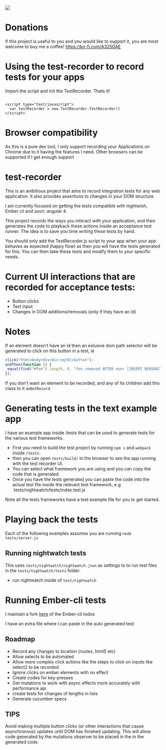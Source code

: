 <img src="https://codeship.com/projects/75fa7d90-fc5b-0134-0f39-32469d5c0e33/status?branch=master"/>

# Donations
If this project is useful to you and you would like to support it, you are most welcome to buy me a coffee! https://ko-fi.com/A325GAE

# Using the test-recorder to record tests for your apps

Import the script and init the TestRecorder. Thats it! 

```<script src="node_modules/test-recorder/test-recorder.js"></script>

<script type="text/javascript">
  var testRecorder = new TestRecorder.TestRecorder()
</script>
```

# Browser compatibility

As this is a pure dev tool, I only support recording your Applications on Chrome due to it having the features I need. Other browsers can be supported if I get enough support

# test-recorder
This is an ambitious project that aims to record integration tests for any web application. It also provides assertions to changes in your DOM structure.

I am currently focused on getting the tests compatible with nightwish, Ember cli and soon: angular 4.

This project records the ways you interact with your application, and then generates the code to playback these actions inside an acceptance test runner. 
The idea is to save you time writing these tests by hand.
 
You should only add the TestRecorder.js script to your app when your app behaves as
expected (happy flow) as then you will have the tests generated for this. You can then take these tests and modify them to your specific needs.

# Current UI interactions that are recorded for acceptance tests:

* Button clicks
* Text input 
* Changes in DOM additions/removals (only if they have an id)

# Notes

If an element doesn't have an id then an exlusive dom path selector will be generated to click on this button in a test, ie
```js
click("html>body>div>div:eq(0)>button");
andThen(function () {
 equal(find("#foo").length, 0, "foo removed AFTER user [INSERT REASON]");
});
```

If you don't want an element to be recorded, and any of its children add this class to it `doNotRecord`


# Generating tests in the text example app


I have an example app inside /tests that can be used to generate tests for the various test frameworks.
 
* First you need to build the test project by running `npm i` and `webpack` inside `/tests`. 
* then you can open `tests/build/` in the browser to see the app running with the test recorder UI. 
* You can select what framework you are using and you can copy the code that is generated.
* Once you have the tests generated you can paste the code into the actual test file inside the relevant test framework, e.g `tests/nightwatch/tests/index.test.js

Note all the tests frameworks have a test example file for you to get started.

# Playing back the tests
Each of the following examples assumes you are running `node tests/server.js`

## Running nightwatch tests

This uses `tests/nightwatch/nightwatch.json` as settings to to run test files in the  `tests/nightwatch/tests` folder.

* run nightwatch inside of `test/nightwatch`


# Running Ember-cli tests

I maintain a fork [here](https://github.com/QuantumInformation/ember-cli-todos) of the Ember-cli todos

I have an extra file where I can paste in the auto generated test:
 

## Roadmap
* Record any changes to location (routes, html5 etc)
* Allow selects to be automated
* Allow more complex click actions like the steps to click on inputs like select2 to be recorded
* Ignore clicks on ember elements with no effect
* Create codes for key-presses 
* Get mutations to work with async effects more accurately with performance api
* create tests for changes of lengths in lists
* Generate cucumber specs

## TIPS

Avoid making multiple button clicks (or other interactions that cause asynchronous) updates until DOM has 
finished updating. This will allow code generated by the mutations observer to be placed in the in the
generated code. 


